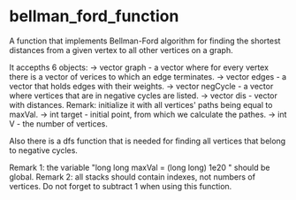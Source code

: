 # bellman_ford_function
A function that implements Bellman-Ford algorithm for finding the shortest distances from a given vertex to all other vertices on a graph.

It accepths 6 objects:
-> vector<vector> graph - a vector where for every vertex there is a vector of verices to which an edge terminates.
-> vector<Edge> edges - a vector that holds edges with their weights.
-> vector<bool> negCycle - a vector where vertices that are in negative cycles are listed.
-> vector<long long> dis - vector with distances. Remark: initialize it with 
all vertices' paths being equal to maxVal.
-> int target - initial point, from which we calculate the pathes.
-> int V - the number of vertices.

Also there is a dfs function that is needed for finding all vertices that belong to negative cycles. 

Remark 1: the variable "long long maxVal = (long long) 1e20 " should be global.
Remark 2: all stacks should contain indexes, not numbers of vertices. Do not forget to subtract 1 when using this function.
